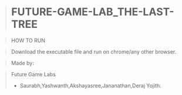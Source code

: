 > # FUTURE-GAME-LAB_THE-LAST-TREE

> HOW TO RUN

> Download the executable file and run on chrome/any other browser.

> Made by: 

>  Future Game Labs
> * Saurabh,Yashwanth,Akshayasree,Jananathan,Deraj Yojith.

